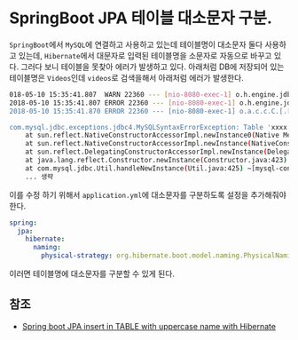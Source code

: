# SpringBoot JPA 테이블 대소문자 구분.

`SpringBoot`에서 `MySQL`에 연결하고 사용하고 있는데 테이블명이 대소문자 둘다 사용하고 있는데, `Hibernate`에서 대문자로 입력된 테이블명을 소문자로 자동으로 바꾸고 있다. 그러다 보니 테이블을 못찾아 에러가 발생하고 있다. 아래처럼 DB에 저장되어 있는 테이블명은 `Videos`인데 `videos`로 검색을해서 아래처럼 에러가 발생한다. 
``` bash
018-05-10 15:35:41.807  WARN 22360 --- [nio-8080-exec-1] o.h.engine.jdbc.spi.SqlExceptionHelper   : SQL Error: 1146, SQLState: 42S02
2018-05-10 15:35:41.807 ERROR 22360 --- [nio-8080-exec-1] o.h.engine.jdbc.spi.SqlExceptionHelper   : Table 'xxxx.videos' doesn't exist
2018-05-10 15:35:41.870 ERROR 22360 --- [nio-8080-exec-1] o.a.c.c.C.[.[.[/].[dispatcherServlet]    : Servlet.service() for servlet [dispatcherServlet] in context with path [] threw exception [Request processing failed; nested exception is org.springframework.dao.InvalidDataAccessResourceUsageException: could not extract ResultSet; SQL [n/a]; nested exception is org.hibernate.exception.SQLGrammarException: could not extract ResultSet] with root cause

com.mysql.jdbc.exceptions.jdbc4.MySQLSyntaxErrorException: Table 'xxxx.videos' doesn't exist
	at sun.reflect.NativeConstructorAccessorImpl.newInstance0(Native Method) ~[na:1.8.0_171]
	at sun.reflect.NativeConstructorAccessorImpl.newInstance(NativeConstructorAccessorImpl.java:62) ~[na:1.8.0_171]
	at sun.reflect.DelegatingConstructorAccessorImpl.newInstance(DelegatingConstructorAccessorImpl.java:45) ~[na:1.8.0_171]
	at java.lang.reflect.Constructor.newInstance(Constructor.java:423) ~[na:1.8.0_171]
	at com.mysql.jdbc.Util.handleNewInstance(Util.java:425) ~[mysql-connector-java-5.1.44.jar:5.1.44]
	... 생략
```
이를 수정 하기 위해서 `application.yml`에 대소문자를 구분하도록 설정을 추가해줘야 한다. 
``` yml
spring:
  jpa:
    hibernate:
      naming:
        physical-strategy: org.hibernate.boot.model.naming.PhysicalNamingStrategyStandardImpl
```
이러면 테이블명에 대소문자를 구분할 수 있게 된다. 

## 참조

- [Spring boot JPA insert in TABLE with uppercase name with Hibernate](https://stackoverflow.com/questions/28571848/spring-boot-jpa-insert-in-table-with-uppercase-name-with-hibernate)
